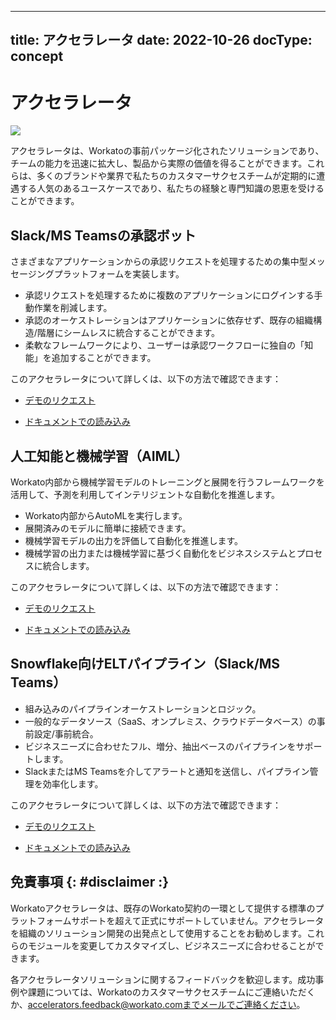  ---
title: アクセラレータ
date: 2022-10-26
docType: concept
---

# アクセラレータ

![](@img/accelerators.png)

アクセラレータは、Workatoの事前パッケージ化されたソリューションであり、チームの能力を迅速に拡大し、製品から実際の価値を得ることができます。これらは、多くのブランドや業界で私たちのカスタマーサクセスチームが定期的に遭遇する人気のあるユースケースであり、私たちの経験と専門知識の恩恵を受けることができます。

## Slack/MS Teamsの承認ボット

さまざまなアプリケーションからの承認リクエストを処理するための集中型メッセージングプラットフォームを実装します。

- 承認リクエストを処理するために複数のアプリケーションにログインする手動作業を削減します。
- 承認のオーケストレーションはアプリケーションに依存せず、既存の組織構造/階層にシームレスに統合することができます。
- 柔軟なフレームワークにより、ユーザーは承認ワークフローに独自の「知能」を追加することができます。

このアクセラレータについて詳しくは、以下の方法で確認できます：
- <a href="https://www.workato.com/accelerators/approval_bot">デモのリクエスト</a>

- <a href="/accelerator-approval-bot.html">ドキュメントでの読み込み</a>

## 人工知能と機械学習（AIML）

Workato内部から機械学習モデルのトレーニングと展開を行うフレームワークを活用して、予測を利用してインテリジェントな自動化を推進します。

- Workato内部からAutoMLを実行します。
- 展開済みのモデルに簡単に接続できます。
- 機械学習モデルの出力を評価して自動化を推進します。
- 機械学習の出力または機械学習に基づく自動化をビジネスシステムとプロセスに統合します。

このアクセラレータについて詳しくは、以下の方法で確認できます：
- <a href="https://www.workato.com/accelerators/aiml">デモのリクエスト</a>

- <a href="/accelerator-aiml.html">ドキュメントでの読み込み</a>

## Snowflake向けELTパイプライン（Slack/MS Teams）

- 組み込みのパイプラインオーケストレーションとロジック。
- 一般的なデータソース（SaaS、オンプレミス、クラウドデータベース）の事前設定/事前統合。
- ビジネスニーズに合わせたフル、増分、抽出ベースのパイプラインをサポートします。
- SlackまたはMS Teamsを介してアラートと通知を送信し、パイプライン管理を効率化します。

このアクセラレータについて詳しくは、以下の方法で確認できます：

- [デモのリクエスト](https://www.workato.com/accelerators/elt_pipeline_snowflake)

- [ドキュメントでの読み込み](/accelerator-elt-pipeline.md)

## 免責事項 {: #disclaimer :}

Workatoアクセラレータは、既存のWorkato契約の一環として提供する標準のプラットフォームサポートを超えて正式にサポートしていません。アクセラレータを組織のソリューション開発の出発点として使用することをお勧めします。これらのモジュールを変更してカスタマイズし、ビジネスニーズに合わせることができます。

各アクセラレータソリューションに関するフィードバックを歓迎します。成功事例や課題については、Workatoのカスタマーサクセスチームにご連絡いただくか、accelerators.feedback@workato.comまでメールでご連絡ください。